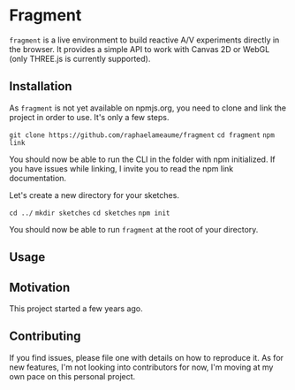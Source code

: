 # Fragment

`fragment` is a live environment to build reactive A/V experiments directly in the browser. It provides a simple API to work with Canvas 2D or WebGL (only THREE.js is currently supported).

## Installation

As `fragment` is not yet available on npmjs.org, you need to clone and link the project in order to use. It's only a few steps.

`git clone https://github.com/raphaelameaume/fragment`
`cd fragment`
`npm link`

You should now be able to run the CLI in the folder with npm initialized. If you have issues while linking, I invite you to read the npm link documentation.

Let's create a new directory for your sketches.

`cd ../`
`mkdir sketches`
`cd sketches`
`npm init`

You should now be able to run `fragment` at the root of your directory.

## Usage

## Motivation

This project started a few years ago.

## Contributing

If you find issues, please file one with details on how to reproduce it.
As for new features, I'm not looking into contributors for now, I'm moving at my own pace on this personal project.
